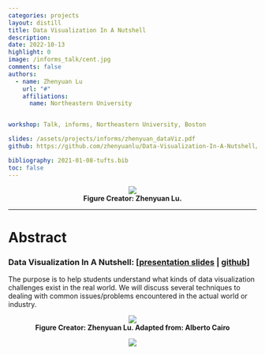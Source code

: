 ```yaml
---
categories: projects
layout: distill
title: Data Visualization In A Nutshell
description:
date: 2022-10-13
highlight: 0
image: /informs_talk/cent.jpg
comments: false
authors:
  - name: Zhenyuan Lu
    url: "#"
    affiliations:
      name: Northeastern University


workshop: Talk, informs, Northeastern University, Boston

slides: /assets/projects/informs/zhenyuan_dataViz.pdf
github: https://github.com/zhenyuanlu/Data-Visualization-In-A-Nutshell/blob/main/zhenyuan_dataViz.pdf

bibliography: 2021-01-08-tufts.bib
toc: false
---
```

<div class="l-page">
<center>
  <figure style="max-width:100%;">
    <img src="{{ '/assets/projects/informs_talk/cent3.jpg' | relative_url }}"  />
    <figcaption>
      <strong> Figure Creator: Zhenyuan Lu.  </strong>
    </figcaption>
  </figure>
</center>
</div>

***

# Abstract 

### Data Visualization In A Nutshell: [<a href="/assets/projects/informs/zhenyuan_dataViz.pdf" target="_blank">presentation slides</a> | <a href="https://github.com/zhenyuanlu/Data-Visualization-In-A-Nutshell/blob/main/zhenyuan_dataViz.pdf" target="_blank">github</a>]

The purpose is to help students understand what kinds of data visualization challenges exist in the real world. We will discuss several techniques to dealing with common issues/problems encountered in the actual world or industry.

<div class="l-page">
<center>
  <figure style="max-width:100%;">
    <img src="{{ '/assets/projects/informs_talk/encode_decode.jpg' | relative_url }}"  />
    <figcaption>
      <strong> Figure Creator: Zhenyuan Lu. Adapted from: Alberto Cairo </strong>
    </figcaption>
  </figure>
</center>
</div>

<center>
  <figure style="max-width:80%;">
    <img src="{{ '/assets/projects/informs_talk/informs_seminar.jpg' | relative_url }}"  />
    <figcaption>
      <strong></strong>
    </figcaption>
  </figure>
</center>
